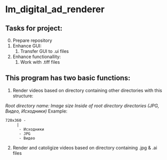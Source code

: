 # lm_digital_ad_renderer

## Tasks for project:

0. Prepare repository
1. Enhance GUI:
    1. Transfer GUI to .ui files
2. Enhance functionallity:
    1. Work with .tiff files

## This program has two basic functions:
1. Render videos based on directory containing other directories with this structure:

_Root directory name: Image size
Inside of root directory directories (JPG, Видео, Исходники)_
Example:
```
720x360 -
	 |
	  - Исходники
	  - JPG
	  - Видео
```
2. Render and catoligize videos based on directory containing .jpg & .ai files
